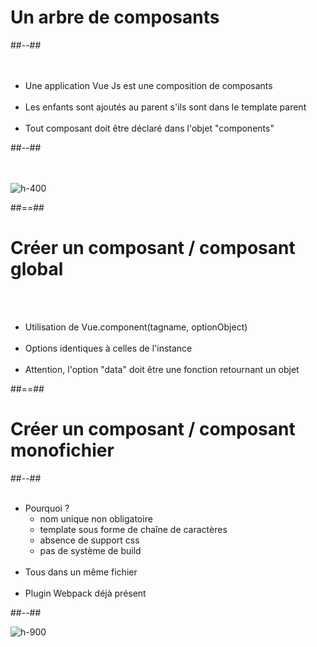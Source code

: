<!-- .slide: class="two-column-layout" -->
# Un arbre de composants
##--##
<br><br><br>

- Une application Vue Js est une composition de composants<br><br>
- Les enfants sont ajoutés au parent s'ils sont dans le template parent<br><br>
- Tout composant doit être déclaré dans l'objet "components"<br>

##--##
<br><br><br>

![h-400](assets/images/school/components/child_component.png)
<!-- .element: class="align-image" -->

##==##

<!-- .slide -->
# Créer un composant / composant global
<br><br>

- Utilisation de Vue.component(tagname, optionObject)<br><br>
- Options identiques à celles de l'instance<br><br>
- Attention, l'option "data" doit être une fonction retournant un objet

##==##

<!-- .slide: class="two-column-layout" -->
# Créer un composant / composant monofichier
##--##
<br><br>

- Pourquoi ?
    - nom unique non obligatoire
    - template sous forme de chaîne de caractères
    - absence de support css
    - pas de système de build<br><br>
- Tous dans un même fichier<br><br>
- Plugin Webpack déjà présent

##--##
<br>

![h-900](assets/images/school/components/mono_fichier.png)
<!-- .element: class="align-image" -->
